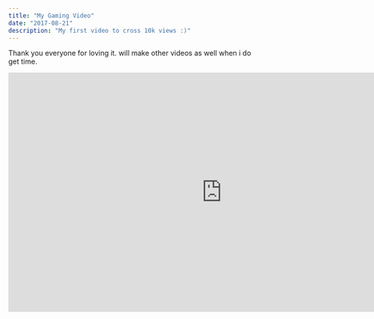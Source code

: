 ```yaml
---
title: "My Gaming Video"
date: "2017-08-21"
description: "My first video to cross 10k views :)"
---
```


Thank you everyone for loving it. will make other videos as well when i do get time.

<iframe width="853" height="480" src="https://www.youtube.com/embed/jqfijFoqws4" frameborder="0" allow="accelerometer; autoplay; clipboard-write; encrypted-media; gyroscope; picture-in-picture" allowfullscreen></iframe>
